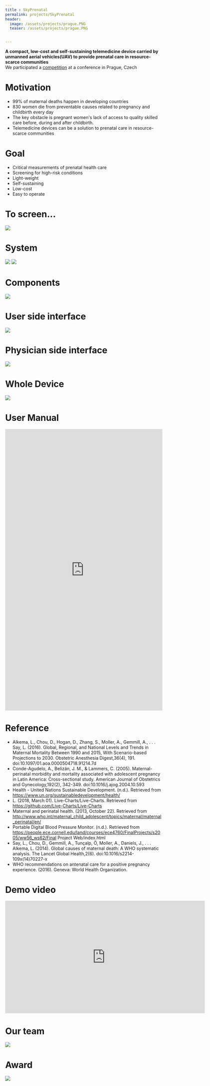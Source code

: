 ```yaml
---
title : SkyPrenatal
permalink: projects/SkyPrenatal
header:
  image: /assets/projects/prague.PNG
  teaser: /assets/projects/prague.PNG


---
```

<b>A compact, low-cost and self-sustaining telemedicine device carried by unmanned aerial vehicles(UAV) to provide prenatal care in resource-scarce communities</b><br>
We participated a [competition](http://www.iupesm2018.org/) at a conference in Prague, Czech<br>

Motivation
===

- 99% of maternal deaths happen in developing countries
- 830 women die from preventable causes related to pregnancy and childbirth every day
- The key obstacle is pregnant women's lack of access to quality skilled care before, during and after childbirth.
- Telemedicine devices can be a solution to prenatal care in resource-scarce communities


Goal
===
- Critical measurements of prenatal health care
- Screening for high-risk conditions
- Light-weight
- Self-sustaining
- Low-cost
- Easy to operate

To screen...
===
![](/assets/projects/prague1.png)

System
===
![](/assets/projects/prague0.png)
![](/assets/projects/prague2.png)

Components
===
![](/assets/projects/prague3.png)

User side interface
===
![](/assets/projects/prague5.png)

Physician side interface
===
![](/assets/projects/prague6.png)

Whole Device
===
![](/assets/projects/prague4.png)

User Manual
===
<iframe src="https://docs.google.com/viewer?srcid=1SQbfoJVCF2CsKeYf77-7qay1KjlnGP1n&pid=explorer&efh=false&a=v&chrome=false&embedded=true" style="width:100%; height:900px;" frameborder="0" allowfullscreen></iframe>

Reference
===
- Alkema, L., Chou, D., Hogan, D., Zhang, S., Moller, A., Gemmill, A., . . . Say, L. (2016). Global, Regional, and National Levels and Trends in Maternal Mortality Between 1990 and 2015, With Scenario-based Projections to 2030. Obstetric Anesthesia Digest,36(4), 191. doi:10.1097/01.aoa.0000504718.91214.7d
- Conde-Agudelo, A., Belizán, J. M., & Lammers, C. (2005). Maternal-perinatal morbidity and mortality associated with adolescent pregnancy in Latin America: Cross-sectional study. American Journal of Obstetrics and Gynecology,192(2), 342-349. doi:10.1016/j.ajog.2004.10.593
- Health - United Nations Sustainable Development. (n.d.). Retrieved from https://www.un.org/sustainabledevelopment/health/
- L. (2018, March 01). Live-Charts/Live-Charts. Retrieved from https://github.com/Live-Charts/Live-Charts
- Maternal and perinatal health. (2013, October 22). Retrieved from http://www.who.int/maternal_child_adolescent/topics/maternal/maternal_perinatal/en/
- Portable Digital Blood Pressure Monitor. (n.d.). Retrieved from https://people.ece.cornell.edu/land/courses/ece4760/FinalProjects/s2005/ww56_ws62/Final Project Web/index.html
- Say, L., Chou, D., Gemmill, A., Tunçalp, Ö, Moller, A., Daniels, J., . . . Alkema, L. (2014). Global causes of maternal death: A WHO systematic analysis. The Lancet Global Health,2(6). doi:10.1016/s2214-109x(14)70227-x
- WHO recommendations on antenatal care for a positive pregnancy experience. (2016). Geneva: World Health Organization.

Demo video
===
<iframe width="640" height="360" src="https://www.youtube-nocookie.com/embed/afyF4xmKdqE?controls=0&amp;showinfo=0" frameborder="0" allowfullscreen></iframe>

Our team
===
![](/assets/projects/prague.jpg)

Award
===
![](/assets/projects/silver-award.jpg)

